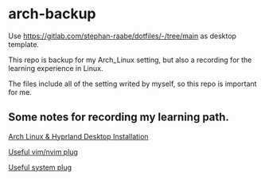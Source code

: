 # arch-backup
Use https://gitlab.com/stephan-raabe/dotfiles/-/tree/main as desktop template.

This repo is backup for my Arch_Linux setting, but also a recording for the learning experience in Linux.

The files include all of the setting writed by myself, so this repo is important for me.

## Some notes for recording my learning path.

[Arch Linux & Hyprland Desktop Installation](https://hackmd.io/PpbubeaHQ5KgQg_rA8QJwQ)

[Useful vim/nvim plug](https://hackmd.io/qJbW7TC9QN22Pj-K8zZw0w)

[Useful system plug](https://hackmd.io/sVLVdj-fQmy4QAW6P4JofA)
